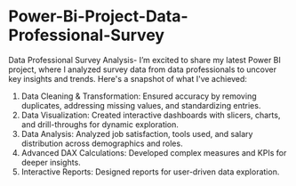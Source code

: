 # Power-Bi-Project-Data-Professional-Survey
Data Professional Survey Analysis-
I’m excited to share my latest Power BI project, where I analyzed survey data from data professionals to uncover key insights and trends. Here's a snapshot of what I've achieved:
1. Data Cleaning & Transformation: Ensured accuracy by removing duplicates, addressing missing values, and standardizing entries. 
2. Data Visualization: Created interactive dashboards with slicers, charts, and drill-throughs for dynamic exploration.
3. Data Analysis: Analyzed job satisfaction, tools used, and salary distribution across demographics and roles.
4. Advanced DAX Calculations: Developed complex measures and KPIs for deeper insights.
5. Interactive Reports: Designed reports for user-driven data exploration.
